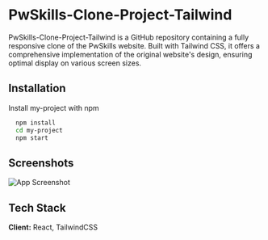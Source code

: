 
# PwSkills-Clone-Project-Tailwind

PwSkills-Clone-Project-Tailwind is a GitHub repository containing a fully responsive clone of the PwSkills website. Built with Tailwind CSS, it offers a comprehensive implementation of the original website's design, ensuring optimal display on various screen sizes.


## Installation

Install my-project with npm

```bash
  npm install 
  cd my-project
  npm start
```
    
## Screenshots

![App Screenshot](https://i.ibb.co/nLJKjcL/s1.png)


## Tech Stack

**Client:** React, TailwindCSS


